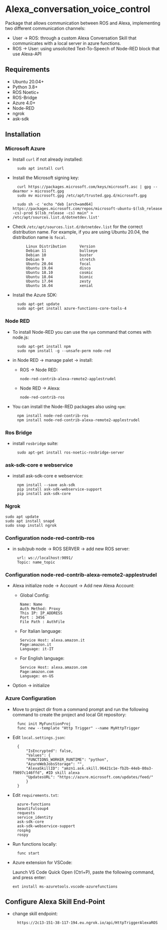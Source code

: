 # Alexa_conversation_voice_control

Package that allows communication between ROS and Alexa, implementing two different communication channels:

- User → ROS: through a custom Alexa Conversation Skill that communicates with a local server in azure functions.
- ROS → User: using unsolicited Text-To-Speech of Node-RED block that use Alexa-API

## Requirements

- Ubuntu 20.04+
- Python 3.8+
- ROS Noetic+
- ROS-Bridge
- Azure 4.0+
- Node-RED
- ngrok
- ask-sdk

## Installation

### Microsoft Azure

- Install `curl` if not already installed:

        sudo apt install curl

- Install the Microsoft signing key:

        curl https://packages.microsoft.com/keys/microsoft.asc | gpg --dearmor > microsoft.gpg
        sudo mv microsoft.gpg /etc/apt/trusted.gpg.d/microsoft.gpg

        sudo sh -c 'echo "deb [arch=amd64] https://packages.microsoft.com/repos/microsoft-ubuntu-$(lsb_release -cs)-prod $(lsb_release -cs) main" > /etc/apt/sources.list.d/dotnetdev.list'

- Check `/etc/apt/sources.list.d/dotnetdev.list` for the correct distribution name. For example, if you are using Ubuntu 20.04, the distribution name is `focal`.

            Linux Distribution      Version
            Debian 11               bullseye
            Debian 10               buster
            Debian 9                stretch
            Ubuntu 20.04            focal
            Ubuntu 19.04            disco
            Ubuntu 18.10            cosmic
            Ubuntu 18.04            bionic
            Ubuntu 17.04            zesty
            Ubuntu 16.04            xenial

- Install the Azure SDK:

        sudo apt-get update
        sudo apt-get install azure-functions-core-tools-4

### Node RED

- To install Node-RED you can use the `npm` command that comes with node.js:

        sudo apt-get install npm
        sudo npm install -g --unsafe-perm node-red

- in Node RED → manage palet → install:

  - ROS → Node RED:

        node-red-contrib-alexa-remote2-applestrudel

  - Node RED → Alexa:

        node-red-contrib-ros

- You can install the Node-RED packages also using `npm`:

        npm install node-red-contrib-ros
        npm install node-red-contrib-alexa-remote2-applestrudel

### Ros Bridge

- install `rosbridge` suite:

        sudo apt-get install ros-noetic-rosbridge-server

### ask-sdk-core e webservice

- install ask-sdk-core e webservice:

        npm install --save ask-sdk
        pip install ask-sdk-webservice-support
        pip install ask-sdk-core


### Ngrok

    sudo apt update
    sudo apt install snapd
    sudo snap install ngrok

### Configuration node-red-contrib-ros

- in sub/pub node → ROS SERVER → add new ROS server:

        url: ws://localhost:9091/
        Topic: name_topic

### Configuration node-red-contrib-alexa-remote2-applestrudel

- Alexa initialize node → Account → Add new Alexa Account:

  - Global Config:

        Name: Name
        Auth Method: Proxy
        This IP: IP_ADDRESS
        Port : 3456
        File Path : AuthFile

  - For Italian language:

        Service Host: alexa.amazon.it
        Page:amazon.it
        Language: it-IT

  - For English language:

        Service Host: alexa.amazon.com
        Page:amazon.com
        Language: en-US

- Option → initialize

### Azure Configuration

- Move to project dir from a command prompt and run the following command to create the project and local Git repository:

        func init MyFunctionProj
        func new --template "Http Trigger" --name MyHttpTrigger

- Edit `local.settings.json`:

        {
            "IsEncrypted": false,
            "Values": {
            "FUNCTIONS_WORKER_RUNTIME": "python",
            "AzureWebJobsStorage": "",
            "AlexaSkillID": "amzn1.ask.skill.96421c1e-fb2b-44eb-80a3-f9097c146ffd", #ID skill alexa
            "UpdatesURL": "https://azure.microsoft.com/updates/feed/"
            }
        }

- Edit `requirements.txt`:

        azure-functions
        beautifulsoup4
        requests
        service_identity
        ask-sdk-core
        ask-sdk-webservice-support
        rospkg
        rospy

- Run functions locally:

        func start

- Azure extension for VSCode:

  Launch VS Code Quick Open (Ctrl+P), paste the following command, and press enter:

      ext install ms-azuretools.vscode-azurefunctions

## Configure Alexa Skill End-Point

- change skill endpoint:

        https://2c13-151-38-117-194.eu.ngrok.io/api/HttpTriggerAlexaROS
